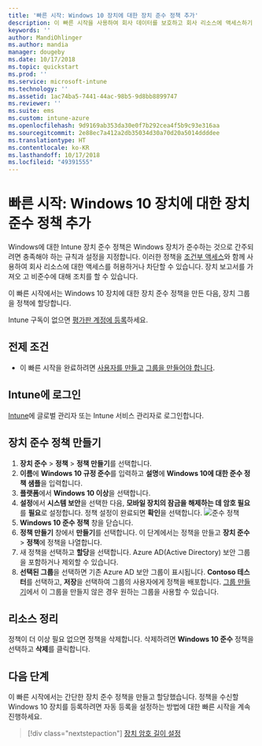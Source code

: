 ```yaml
---
title: '빠른 시작: Windows 10 장치에 대한 장치 준수 정책 추가'
description: 이 빠른 시작을 사용하여 회사 데이터를 보호하고 회사 리소스에 액세스하기 위해 최종 사용자가 사용하는 장치를 관리하는 정책을 만듭니다. 그런 다음, 그룹에 정책을 할당합니다.
keywords: ''
author: MandiOhlinger
ms.author: mandia
manager: dougeby
ms.date: 10/17/2018
ms.topic: quickstart
ms.prod: ''
ms.service: microsoft-intune
ms.technology: ''
ms.assetid: 1ac74ba5-7441-44ac-98b5-9d8bb8899747
ms.reviewer: ''
ms.suite: ems
ms.custom: intune-azure
ms.openlocfilehash: 9d9169ab353da30e0f7b292cea4f5b9c93e316aa
ms.sourcegitcommit: 2e88ec7a412a2db35034d30a70d20a5014ddddee
ms.translationtype: HT
ms.contentlocale: ko-KR
ms.lasthandoff: 10/17/2018
ms.locfileid: "49391555"
---
```

# <a name="quickstart-add-a-device-compliance-policy-for-a-windows-10-device"></a>빠른 시작: Windows 10 장치에 대한 장치 준수 정책 추가
Windows에 대한 Intune 장치 준수 정책은 Windows 장치가 준수하는 것으로 간주되려면 충족해야 하는 규칙과 설정을 지정합니다. 이러한 정책을 [조건부 액세스](https://docs.microsoft.com/intune/conditional-access)와 함께 사용하여 회사 리소스에 대한 액세스를 허용하거나 차단할 수 있습니다. 장치 보고서를 가져오 고 비준수에 대해 조치를 할 수 있습니다.

이 빠른 시작에서는 Windows 10 장치에 대한 장치 준수 정책을 만든 다음, 장치 그룹을 정책에 할당합니다.

Intune 구독이 없으면 [평가판 계정에 등록](free-trial-sign-up.md)하세요.

## <a name="prerequisites"></a>전제 조건
- 이 빠른 시작을 완료하려면 [사용자를 만들고](quickstart-create-user.md) [그룹을 만들어야 합니다](quickstart-create-group.md).


## <a name="sign-in-to-intune"></a>Intune에 로그인
[Intune](https://aka.ms/intuneportal)에 글로벌 관리자 또는 Intune 서비스 관리자로 로그인합니다.

## <a name="create-a-device-compliance-policy"></a>장치 준수 정책 만들기
1. **장치 준수** > **정책** > **정책 만들기**를 선택합니다.
2. **이름**에 **Windows 10 규정 준수**를 입력하고 **설명**에 **Windows 10에 대한 준수 정책 샘플**을 입력합니다.
3. **플랫폼**에서 **Windows 10 이상**을 선택합니다.
4. **설정**에서 **시스템 보안**을 선택한 다음, **모바일 장치의 잠금을 해제하는 데 암호 필요**를 **필요**로 설정합니다. 정책 설정이 완료되면 **확인**을 선택합니다.
   ![준수 정책](/intune/media/quickstart-create-policy/compliance-policy.png)
5. **Windows 10 준수 정책** 창을 닫습니다. 
6. **정책 만들기** 창에서 **만들기**를 선택합니다. 이 단계에서는 정책을 만들고 **장치 준수** > **정책**에 정책을 나열합니다.
7. 새 정책을 선택하고 **할당**을 선택합니다. Azure AD(Active Directory) 보안 그룹을 포함하거나 제외할 수 있습니다.
8. **선택된 그룹**을 선택하면 기존 Azure AD 보안 그룹이 표시됩니다. **Contoso 테스터**를 선택하고, **저장**을 선택하여 그룹의 사용자에게 정책을 배포합니다. [그룹 만들기](quickstart-create-group.md)에서 이 그룹을 만들지 않은 경우 원하는 그룹을 사용할 수 있습니다. 

## <a name="clean-up-resources"></a>리소스 정리
정책이 더 이상 필요 없으면 정책을 삭제합니다. 삭제하려면 **Windows 10 준수** 정책을 선택하고 **삭제**를 클릭합니다. 

## <a name="next-steps"></a>다음 단계
이 빠른 시작에서는 간단한 장치 준수 정책을 만들고 할당했습니다. 정책을 수신할 Windows 10 장치를 등록하려면 자동 등록을 설정하는 방법에 대한 빠른 시작을 계속 진행하세요. 
 
> [!div class="nextstepaction"]
> [장치 암호 길이 설정](quickstart-set-password-length-android.md)